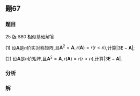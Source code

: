 ## 题67
### 题目
25 版 880 相似基础解答

(1) 设$\mathbf{A}$是$n$阶实对称矩阵,且${\mathbf{A}}^{2} = \mathbf{A}, r( \mathbf{A})  = r( {r < n})$,计算$| {3\mathbf{E} - \mathbf{A}}|$;

(2) 设$\mathbf{A}$是$n$阶矩阵,且${\mathbf{A}}^{2} = \mathbf{A}, r( \mathbf{A})  = r( {r < n})$,计算$| {3\mathbf{E} - \mathbf{A}}|$.
### 分析

### 解